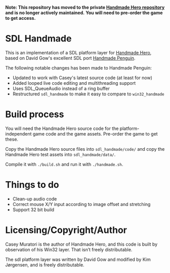 **Note: This repository has moved to the private [Handmade Hero repository](https://github.com/HandmadeHero/sdl) and is no longer actively maintained.**
**You will need to pre-order the game to get access.**

# SDL Handmade

This is an implementation of a SDL platform layer for [Handmade Hero](http://handmadehero.org/), based on David Gow's excellent SDL port [Handmade Penguin](http://davidgow.net/handmadepenguin/).

The following notable changes has been made to Handmade Penguin:

* Updated to work with Casey's latest source code (at least for now)
* Added looped live code editing and multithreading support
* Uses SDL_QueueAudio instead of a ring buffer
* Restructured `sdl_handmade` to make it easy to compare to `win32_handmade`

# Build process

You will need the Handmade Hero source code for the platform-independent game code and the game assets. Pre-order the game to get these.

Copy the Handmade Hero source files into `sdl_handmade/code/` and copy the Handmade Hero test assets into `sdl_handmade/data/`.

Compile it with `./build.sh` and run it with `./handmade.sh`.

# Things to do

* Clean-up audio code
* Correct mouse X/Y input according to image offset and stretching
* Support 32 bit build

# Licensing/Copyright/Author

Casey Muratori is the author of Handmade Hero, and this code is built by observation of his Win32 layer. That isn’t freely distributable.

The sdl platform layer was written by David Gow and modified by Kim Jørgensen, and is freely distributable.
